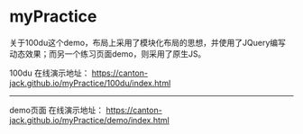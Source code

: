 # myPractice
关于100du这个demo，布局上采用了模块化布局的思想，并使用了JQuery编写动态效果；而另一个练习页面demo，则采用了原生JS。

100du 在线演示地址： https://canton-jack.github.io/myPractice/100du/index.html

-----------------------------------------------------------------------------
demo页面 在线演示地址： https://canton-jack.github.io/myPractice/demo/index.html
